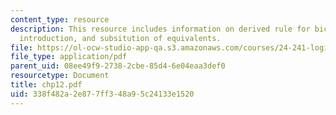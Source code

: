 ```yaml
---
content_type: resource
description: This resource includes information on derived rule for biconditional
  introduction, and subsitution of equivalents.
file: https://ol-ocw-studio-app-qa.s3.amazonaws.com/courses/24-241-logic-i-fall-2005/338f482a2e877ff348a95c24133e1520_chp12.pdf
file_type: application/pdf
parent_uid: 08ee49f9-2738-2cbe-85d4-6e04eaa3def0
resourcetype: Document
title: chp12.pdf
uid: 338f482a-2e87-7ff3-48a9-5c24133e1520
---
```

